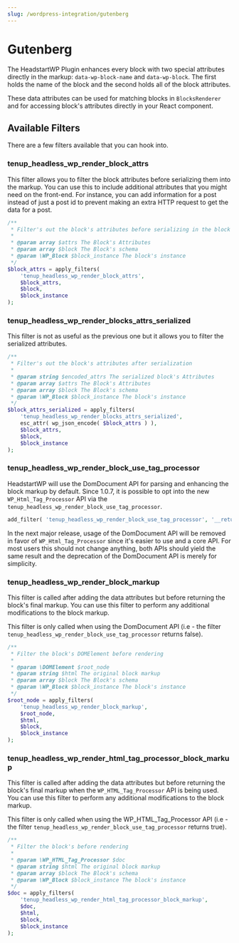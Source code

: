 ```yaml
---
slug: /wordpress-integration/gutenberg
---
```


# Gutenberg

The HeadstartWP Plugin enhances every block with two special attributes directly in the markup: `data-wp-block-name` and `data-wp-block`. The first holds the name of the block and the second holds all of the block attributes.

These data attributes can be used for matching blocks in `BlocksRenderer` and for accessing block's attributes directly in your React component.

## Available Filters

There are a few filters available that you can hook into.

### tenup_headless_wp_render_block_attrs

This filter allows you to filter the block attributes before serializing them into the markup. You can use this to include additional attributes that you might need on the front-end. For instance, you can add information for a post instead of just a post id to prevent making an extra HTTP request to get the data for a post.

```php
/**
 * Filter's out the block's attributes before serializing in the block markup.
 *
 * @param array $attrs The Block's Attributes
 * @param array $block The Block's schema
 * @param \WP_Block $block_instance The block's instance
 */
$block_attrs = apply_filters( 
    'tenup_headless_wp_render_block_attrs', 
    $block_attrs, 
    $block, 
    $block_instance 
);
```

### tenup_headless_wp_render_blocks_attrs_serialized

This filter is not as useful as the previous one but it allows you to filter the serialized attributes.

```php
/**
 * Filter's out the block's attributes after serialization
 *
 * @param string $encoded_attrs The serialized block's Attributes
 * @param array $attrs The Block's Attributes
 * @param array $block The Block's schema
 * @param \WP_Block $block_instance The block's instance
 */
$block_attrs_serialized = apply_filters(
    'tenup_headless_wp_render_blocks_attrs_serialized',
    esc_attr( wp_json_encode( $block_attrs ) ),
    $block_attrs,
    $block,
    $block_instance
);
```

### tenup_headless_wp_render_block_use_tag_processor

HeadstartWP will use the DomDocument API for parsing and enhancing the block markup by default. Since 1.0.7, it is possible to opt into the new `WP_Html_Tag_Processor` API via the `tenup_headless_wp_render_block_use_tag_processor`.

```php
add_filter( 'tenup_headless_wp_render_block_use_tag_processor', '__return_true' );
```

In the next major release, usage of the DomDocument API will be removed in favor of `WP_Html_Tag_Processor` since it's easier to use and a core API. For most users this should not change anything, both APIs should yield the same result and the deprecation of the DomDocument API is merely for simplicity.

### tenup_headless_wp_render_block_markup

This filter is called after adding the data attributes but before returning the block's final markup. You can use this filter to perform any additional modifications to the block markup.

This filter is only called when using the DomDocument API (i.e - the filter `tenup_headless_wp_render_block_use_tag_processor` returns false).

```php
/**
 * Filter the block's DOMElement before rendering
 *
 * @param \DOMElement $root_node
 * @param string $html The original block markup
 * @param array $block The Block's schema
 * @param \WP_Block $block_instance The block's instance
 */
$root_node = apply_filters( 
    'tenup_headless_wp_render_block_markup', 
    $root_node, 
    $html, 
    $block, 
    $block_instance
);
```

### tenup_headless_wp_render_html_tag_processor_block_markup

This filter is called after adding the data attributes but before returning the block's final markup when the `WP_HTML_Tag_Processor` API is being used. You can use this filter to perform any additional modifications to the block markup.

This filter is only called when using the WP_HTML_Tag_Processor API (i.e - the filter `tenup_headless_wp_render_block_use_tag_processor` returns true).

```php
/**
 * Filter the block's before rendering
 *
 * @param \WP_HTML_Tag_Processor $doc
 * @param string $html The original block markup
 * @param array $block The Block's schema
 * @param \WP_Block $block_instance The block's instance
 */
$doc = apply_filters( 
    'tenup_headless_wp_render_html_tag_processor_block_markup', 
    $doc, 
    $html, 
    $block, 
    $block_instance
);
```
